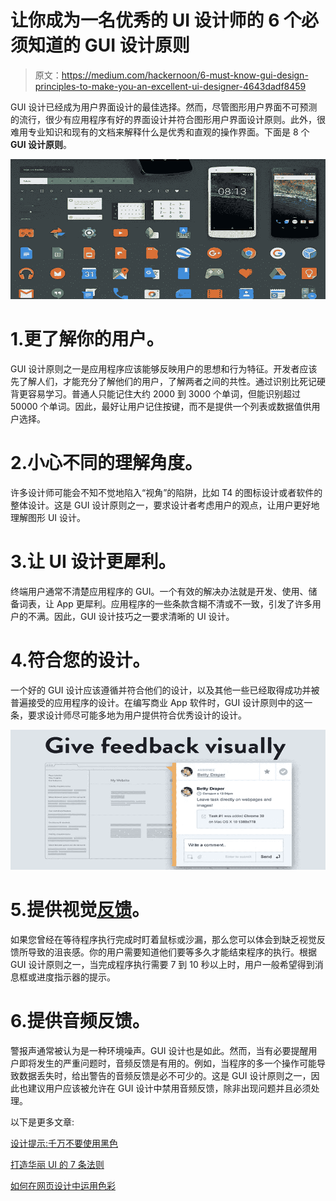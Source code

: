 # 让你成为一名优秀的 UI 设计师的 6 个必须知道的 GUI 设计原则

> 原文：<https://medium.com/hackernoon/6-must-know-gui-design-principles-to-make-you-an-excellent-ui-designer-4643dadf8459>

GUI 设计已经成为用户界面设计的最佳选择。然而，尽管图形用户界面不可预测的流行，很少有应用程序有好的界面设计并符合图形用户界面设计原则。此外，很难用专业知识和现有的文档来解释什么是优秀和直观的操作界面。下面是 8 个 **GUI 设计原则**。

![](img/2de44433b0dde302ac145cf54b2aa16c.png)

# 1.更了解你的用户。

GUI 设计原则之一是应用程序应该能够反映用户的思想和行为特征。开发者应该先了解人们，才能充分了解他们的用户，了解两者之间的共性。通过识别比死记硬背更容易学习。普通人只能记住大约 2000 到 3000 个单词，但能识别超过 50000 个单词。因此，最好让用户记住按键，而不是提供一个列表或数据值供用户选择。

# 2.小心不同的理解角度。

许多设计师可能会不知不觉地陷入“视角”的陷阱，比如 T4 的图标设计或者软件的整体设计。这是 GUI 设计原则之一，要求设计者考虑用户的观点，让用户更好地理解图形 UI 设计。

# 3.让 UI 设计更犀利。

终端用户通常不清楚应用程序的 GUI。一个有效的解决办法就是开发、使用、储备词表，让 App 更犀利。应用程序的一些条款含糊不清或不一致，引发了许多用户的不满。因此，GUI 设计技巧之一要求清晰的 UI 设计。

# 4.符合您的设计。

一个好的 GUI 设计应该遵循并符合他们的设计，以及其他一些已经取得成功并被普遍接受的应用程序的设计。在编写商业 App 软件时，GUI 设计原则中的这一条，要求设计师尽可能多地为用户提供符合优秀设计的设计。

![](img/c583fab62ec626fb33c227de67a4544c.png)

# 5.提供视觉[反馈](https://www.mockplus.com/blog/post/5-simple-questions-to-ask-when-looking-for-user-feedback/?r=cherry)。

如果您曾经在等待程序执行完成时盯着鼠标或沙漏，那么您可以体会到缺乏视觉反馈所导致的沮丧感。你的用户需要知道他们要等多久才能结束程序的执行。根据 GUI 设计原则之一，当完成程序执行需要 7 到 10 秒以上时，用户一般希望得到消息框或进度指示器的提示。

# 6.提供音频反馈。

警报声通常被认为是一种环境噪声。GUI 设计也是如此。然而，当有必要提醒用户即将发生的严重问题时，音频反馈是有用的。例如，当程序的多一个操作可能导致数据丢失时，给出警告的音频反馈是必不可少的。这是 GUI 设计原则之一，因此也建议用户应该被允许在 GUI 设计中禁用音频反馈，除非出现问题并且必须处理。

以下是更多文章:

[设计提示:千万不要使用黑色](https://www.mockplus.com/blog/post/10-design-tip-never-use-black/?r=cherry)

[打造华丽 UI 的 7 条法则](https://www.mockplus.com/blog/post/90-7-rules-for-creating-gorgeous-ui/?r-cherry)

[如何在网页设计中运用色彩](https://www.mockplus.com/blog/post/100-how-to-use-color-in-web-design/?r=cherry)